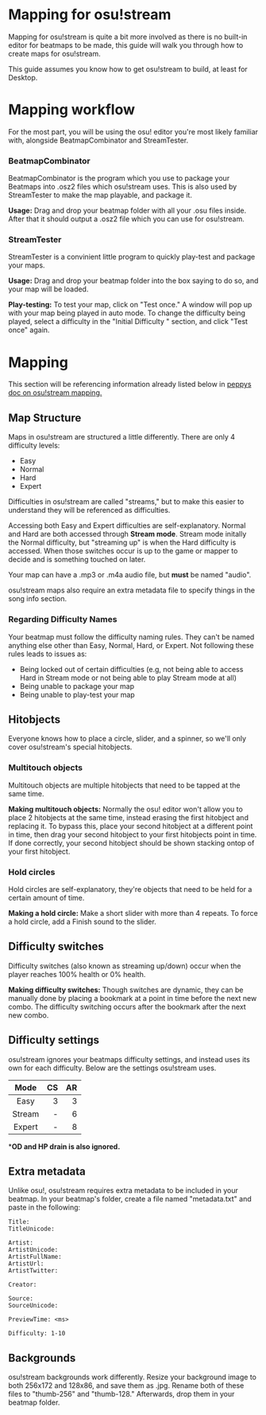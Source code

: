 
# Mapping for osu!stream

Mapping for osu!stream is quite a bit more involved as there is no built-in editor for beatmaps to be made, this guide will walk you through how to create maps for osu!stream.

This guide assumes you know how to get osu!stream to build, at least for Desktop.

# Mapping workflow

For the most part, you will be using the osu! editor you're most likely familiar with, alongside BeatmapCombinator and StreamTester.

### BeatmapCombinator

BeatmapCombinator is the program which you use to package your Beatmaps into .osz2 files which osu!stream uses. This is also used by StreamTester to make the map playable, and package it.

**Usage:**
Drag and drop your beatmap folder with all your .osu files inside. After that it should output a .osz2 file which you can use for osu!stream.

### StreamTester
StreamTester is a convinient little program to quickly play-test and package your maps.

**Usage:**
Drag and drop your beatmap folder into the box saying to do so, and your map will be loaded.

**Play-testing:**
To test your map, click on "Test once." A window will pop up with your map being played in auto mode. To change the difficulty being played, select a difficulty in the "Initial Difficulty " section, and click "Test once" again.

# Mapping

This section will be referencing information already listed below in [peppys doc on osu!stream mapping.](https://docs.google.com/document/d/1FYmHhRX-onR-osgTS6uHSOZuu_0JEbfRZePVySvvr9g/edit?usp=drivesdk)

## Map Structure

Maps in osu!stream are structured a little differently. There are only 4 difficulty levels:

* Easy
* Normal
* Hard
* Expert

Difficulties in osu!stream are called "streams," but to make this easier to understand they will be referenced as difficulties.

Accessing both Easy and Expert difficulties are self-explanatory. Normal and Hard are both accessed through **Stream mode**. Stream mode initally the Normal difficulty, but "streaming up" is when the Hard difficulty is accessed. When those switches occur is up to the game or mapper to decide and is something  touched on later.

Your map can have a .mp3 or .m4a audio file, but **must** be named "audio".

osu!stream maps also require an extra metadata file to specify things in the song info section. 

  

### Regarding Difficulty Names

  Your beatmap must follow the difficulty naming rules. They can't be named anything else other than Easy, Normal, Hard, or Expert. Not following these rules leads to issues as:

* Being locked out of certain difficulties (e.g, not being able to access Hard in Stream mode or not being able to play Stream mode at all)
* Being unable to package your map
* Being unable to play-test your map

## Hitobjects

Everyone knows how to place a circle, slider, and a spinner, so we'll only cover osu!stream's special hitobjects.

### Multitouch objects

Multitouch objects are multiple hitobjects that need to be tapped at the same time.

**Making multitouch objects:**
Normally the osu! editor won't allow you to place 2 hitobjects at the same time, instead erasing the first hitobject and replacing it. To bypass this, place your second hitobject at a different point in time, then drag your second hitobject to your first hitobjects point in time. If done correctly, your second hitobject should be shown stacking ontop of your first hitobject. 

### Hold circles

  Hold circles are self-explanatory, they're objects that need to be held for a certain amount of time.

**Making a hold circle:**
Make a short slider with more than 4 repeats. To force a hold circle, add a Finish sound to the slider.  


## Difficulty switches

 Difficulty switches (also known as streaming up/down) occur when the player reaches 100% health or 0% health.
  
**Making difficulty switches:**
Though switches are dynamic, they can be manually done by placing a bookmark at a point in time before the next new combo. The difficulty switching occurs after the bookmark after the next new combo. 

## Difficulty settings  

osu!stream ignores your beatmaps difficulty settings, and instead uses its own for each difficulty. Below are the settings osu!stream uses.

| Mode | CS | AR |
|:-----:|----:|--:|
|Easy|3|3|
|Stream|-|6|
|Expert|-|8|

***OD and HP drain is also ignored.**

## Extra metadata

Unlike osu!, osu!stream requires extra metadata to be included in your beatmap.
In your beatmap's folder, create a file named "metadata.txt" and paste in the following:  

	Title:
	TitleUnicode:

	Artist:
	ArtistUnicode:
	ArtistFullName:
	ArtistUrl: 
	ArtistTwitter:

	Creator:

	Source:
	SourceUnicode:

	PreviewTime: <ms>

	Difficulty: 1-10

## Backgrounds

osu!stream backgrounds work differently. Resize your background image to both 256x172 and 128x86, and save them as .jpg. Rename both of these files to "thumb-256" and "thumb-128." Afterwards, drop them in your beatmap folder.
<!--stackedit_data:
eyJoaXN0b3J5IjpbLTE4MTY0MTIzMTQsLTYwOTg5MDUwMSwtMT
I5Mzk3MTg0Ml19
-->